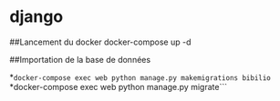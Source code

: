 # django
##Lancement du docker 
docker-compose up -d

##Importation de la base de données

*```docker-compose exec web python manage.py makemigrations bibilio```
*docker-compose exec web python manage.py migrate```

